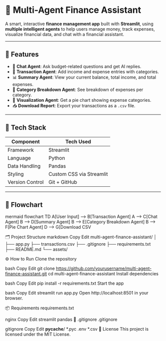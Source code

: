 # 💼 Multi-Agent Finance Assistant

A smart, interactive **finance management app** built with **Streamlit**, using **multiple intelligent agents** to help users manage money, track expenses, visualize financial data, and chat with a financial assistant.

---

## 🚀 Features

- 💬 **Chat Agent**: Ask budget-related questions and get AI replies.
- 💸 **Transaction Agent**: Add income and expense entries with categories.
- 📊 **Summary Agent**: View your current balance, total income, and total expenses.
- 🧾 **Category Breakdown Agent**: See breakdown of expenses per category.
- 🥧 **Visualization Agent**: Get a pie chart showing expense categories.
- 📥 **Download Report**: Export your transactions as a `.csv` file.

---

## 🧠 Tech Stack

| Component          | Tech Used       |
|-------------------|-----------------|
| Framework         | Streamlit       |
| Language          | Python          |
| Data Handling     | Pandas          |
| Styling           | Custom CSS via Streamlit |
| Version Control   | Git + GitHub    |

---

## 🔁 Flowchart

mermaid
flowchart TD
    A[User Input] --> B[Transaction Agent]
    A --> C[Chat Agent]
    B --> D[Summary Agent]
    B --> E[Category Breakdown Agent]
    B --> F[Pie Chart Agent]
    D --> G[Download CSV

🗂️ Project Structure
markdown
Copy
Edit
multi-agent-finance-assistant/
│
├── app.py
├── transactions.csv
├── .gitignore
├── requirements.txt
├── README.md
└── assets/

⚙️ How to Run
Clone the repository

bash
Copy
Edit
git clone https://github.com/yourusername/multi-agent-finance-assistant.git
cd multi-agent-finance-assistant
Install dependencies

bash
Copy
Edit
pip install -r requirements.txt
Start the app

bash
Copy
Edit
streamlit run app.py
Open http://localhost:8501 in your browser.

📦 Requirements
requirements.txt

nginx
Copy
Edit
streamlit
pandas
📁 .gitignore
.gitignore

gitignore
Copy
Edit
__pycache__/
*.pyc
.env
*.csv
📄 License
This project is licensed under the MIT License.


